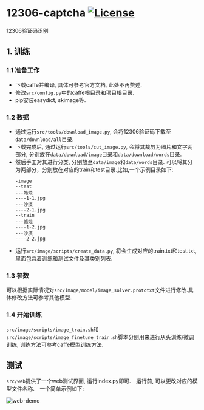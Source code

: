 # 12306-captcha [![License](https://img.shields.io/badge/license-Apache%202-blue.svg)](LICENSE)

12306验证码识别

## 1. 训练

### 1.1 准备工作

* 下载caffe并编译, 具体可参考官方文档, 此处不再赘述.
* 修改`src/config.py`中的caffe根目录和项目根目录.
* pip安装easydict, skimage等.

### 1.2 数据

* 通过运行`src/tools/download_image.py`, 会将12306验证码下载至`data/download/all`目录.
* 下载完成后, 通过运行`src/tools/cut_image.py`, 会将其裁剪为图片和文字两部分, 分别放在`data/download/image`目录和`data/download/words`目录.
* 然后手工对其进行分类, 分别放至`data/image`和`data/words`目录. 可以将其分为两部分，分别放在对应的train和test目录.比如,一个示例目录如下:
  ```
  -image
  --test
  ---蜡烛
  ----1-1.jpg
  ---沙漠
  ----2-1.jpg
  --train
  ---蜡烛
  ----1-2.jpg
  ---沙漠
  ----2-2.jpg
  ```
* 运行`src/image/scripts/create_data.py`, 将会生成对应的train.txt和test.txt, 里面包含着训练和测试文件及其类别列表.

### 1.3 参数
可以根据实际情况对`src/image/model/image_solver.prototxt`文件进行修改.具体修改方法可参考其他模型.

### 1.4 开始训练
`src/image/scripts/image_train.sh`和`src/image/scripts/image_finetune_train.sh`脚本分别用来进行从头训练/微调训练, 训练方法可参考caffe模型训练方法.


## 测试
`src/web`提供了一个web测试界面, 运行index.py即可.　运行前, 可以更改对应的模型文件名称.　一个简单示例如下:

![web-demo](https://github.com/aaronshan/12306-captcha/blob/master/web-demo.png)
